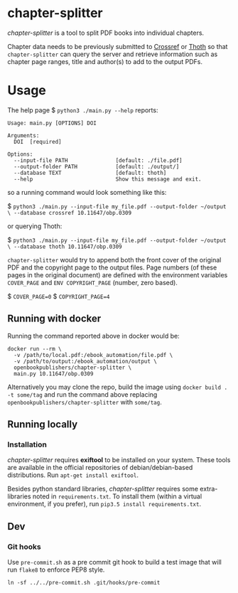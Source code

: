 # chapter-splitter
*chapter-splitter* is a tool to split PDF books into individual chapters.

Chapter data needs to be previously submitted to [Crossref](https://www.crossref.org/) or [Thoth](https://thoth.pub/) so that `chapter-splitter` can query the server and retrieve information such as chapter page ranges, title and author(s) to add to the output PDFs.

# Usage

The help page $ `python3 ./main.py --help` reports:
```
Usage: main.py [OPTIONS] DOI

Arguments:
  DOI  [required]

Options:
  --input-file PATH               [default: ./file.pdf]
  --output-folder PATH            [default: ./output/]
  --database TEXT                 [default: thoth]
  --help                          Show this message and exit.
```

so a running command would look something like this:

$ `python3 ./main.py --input-file my_file.pdf --output-folder ~/output \
                     --database crossref 10.11647/obp.0309`

or querying Thoth:

$ `python3 ./main.py --input-file my_file.pdf --output-folder ~/output \
                     --database thoth 10.11647/obp.0309`

`chapter-splitter` would try to append both the front cover of the original PDF and the copyright page to the output files. Page numbers (of these pages in the original document) are defined with the environment variables `COVER_PAGE` and `ENV COPYRIGHT_PAGE` (number, zero based).

$ `COVER_PAGE=0`
$ `COPYRIGHT_PAGE=4`


## Running with docker
Running the command reported above in docker would be:
```
docker run --rm \
  -v /path/to/local.pdf:/ebook_automation/file.pdf \
  -v /path/to/output:/ebook_automation/output \
  openbookpublishers/chapter-splitter \
  main.py 10.11647/obp.0309
```

Alternatively you may clone the repo, build the image using `docker build . -t some/tag` and run the command above replacing `openbookpublishers/chapter-splitter` with `some/tag`.

## Running locally
### Installation
*chapter-splitter* requires **exiftool** to be installed on your system. These tools are available  in the official repositories of debian/debian-based distributions.
Run `apt-get install exiftool`.

Besides python standard libraries, *chapter-splitter* requires some extra-libraries noted in `requirements.txt`. To install them (within a virtual environment, if you prefer), run `pip3.5 install requirements.txt`.

## Dev
### Git hooks
Use `pre-commit.sh` as a pre commit git hook to build a test image that will run `flake8` to enforce PEP8 style.

```
ln -sf ../../pre-commit.sh .git/hooks/pre-commit
```
